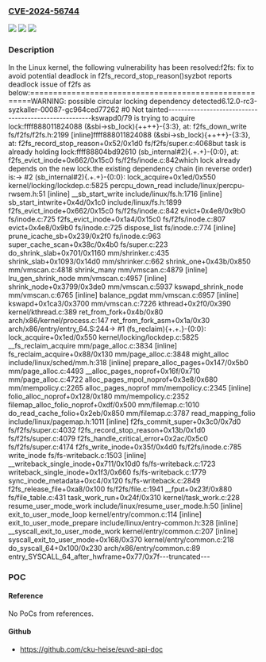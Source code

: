 ### [CVE-2024-56744](https://cve.mitre.org/cgi-bin/cvename.cgi?name=CVE-2024-56744)
![](https://img.shields.io/static/v1?label=Product&message=Linux&color=blue)
![](https://img.shields.io/static/v1?label=Version&message=b62e71be2110d8b52bf5faf3c3ed7ca1a0c113a5%3C%20ecf4e6782b01fd578b565b3dd2be7bb0ac91082e%20&color=brighgreen)
![](https://img.shields.io/static/v1?label=Vulnerability&message=n%2Fa&color=brighgreen)

### Description

In the Linux kernel, the following vulnerability has been resolved:f2fs: fix to avoid potential deadlock in f2fs_record_stop_reason()syzbot reports deadlock issue of f2fs as below:======================================================WARNING: possible circular locking dependency detected6.12.0-rc3-syzkaller-00087-gc964ced77262 #0 Not tainted------------------------------------------------------kswapd0/79 is trying to acquire lock:ffff888011824088 (&sbi->sb_lock){++++}-{3:3}, at: f2fs_down_write fs/f2fs/f2fs.h:2199 [inline]ffff888011824088 (&sbi->sb_lock){++++}-{3:3}, at: f2fs_record_stop_reason+0x52/0x1d0 fs/f2fs/super.c:4068but task is already holding lock:ffff88804bd92610 (sb_internal#2){.+.+}-{0:0}, at: f2fs_evict_inode+0x662/0x15c0 fs/f2fs/inode.c:842which lock already depends on the new lock.the existing dependency chain (in reverse order) is:-> #2 (sb_internal#2){.+.+}-{0:0}:       lock_acquire+0x1ed/0x550 kernel/locking/lockdep.c:5825       percpu_down_read include/linux/percpu-rwsem.h:51 [inline]       __sb_start_write include/linux/fs.h:1716 [inline]       sb_start_intwrite+0x4d/0x1c0 include/linux/fs.h:1899       f2fs_evict_inode+0x662/0x15c0 fs/f2fs/inode.c:842       evict+0x4e8/0x9b0 fs/inode.c:725       f2fs_evict_inode+0x1a4/0x15c0 fs/f2fs/inode.c:807       evict+0x4e8/0x9b0 fs/inode.c:725       dispose_list fs/inode.c:774 [inline]       prune_icache_sb+0x239/0x2f0 fs/inode.c:963       super_cache_scan+0x38c/0x4b0 fs/super.c:223       do_shrink_slab+0x701/0x1160 mm/shrinker.c:435       shrink_slab+0x1093/0x14d0 mm/shrinker.c:662       shrink_one+0x43b/0x850 mm/vmscan.c:4818       shrink_many mm/vmscan.c:4879 [inline]       lru_gen_shrink_node mm/vmscan.c:4957 [inline]       shrink_node+0x3799/0x3de0 mm/vmscan.c:5937       kswapd_shrink_node mm/vmscan.c:6765 [inline]       balance_pgdat mm/vmscan.c:6957 [inline]       kswapd+0x1ca3/0x3700 mm/vmscan.c:7226       kthread+0x2f0/0x390 kernel/kthread.c:389       ret_from_fork+0x4b/0x80 arch/x86/kernel/process.c:147       ret_from_fork_asm+0x1a/0x30 arch/x86/entry/entry_64.S:244-> #1 (fs_reclaim){+.+.}-{0:0}:       lock_acquire+0x1ed/0x550 kernel/locking/lockdep.c:5825       __fs_reclaim_acquire mm/page_alloc.c:3834 [inline]       fs_reclaim_acquire+0x88/0x130 mm/page_alloc.c:3848       might_alloc include/linux/sched/mm.h:318 [inline]       prepare_alloc_pages+0x147/0x5b0 mm/page_alloc.c:4493       __alloc_pages_noprof+0x16f/0x710 mm/page_alloc.c:4722       alloc_pages_mpol_noprof+0x3e8/0x680 mm/mempolicy.c:2265       alloc_pages_noprof mm/mempolicy.c:2345 [inline]       folio_alloc_noprof+0x128/0x180 mm/mempolicy.c:2352       filemap_alloc_folio_noprof+0xdf/0x500 mm/filemap.c:1010       do_read_cache_folio+0x2eb/0x850 mm/filemap.c:3787       read_mapping_folio include/linux/pagemap.h:1011 [inline]       f2fs_commit_super+0x3c0/0x7d0 fs/f2fs/super.c:4032       f2fs_record_stop_reason+0x13b/0x1d0 fs/f2fs/super.c:4079       f2fs_handle_critical_error+0x2ac/0x5c0 fs/f2fs/super.c:4174       f2fs_write_inode+0x35f/0x4d0 fs/f2fs/inode.c:785       write_inode fs/fs-writeback.c:1503 [inline]       __writeback_single_inode+0x711/0x10d0 fs/fs-writeback.c:1723       writeback_single_inode+0x1f3/0x660 fs/fs-writeback.c:1779       sync_inode_metadata+0xc4/0x120 fs/fs-writeback.c:2849       f2fs_release_file+0xa8/0x100 fs/f2fs/file.c:1941       __fput+0x23f/0x880 fs/file_table.c:431       task_work_run+0x24f/0x310 kernel/task_work.c:228       resume_user_mode_work include/linux/resume_user_mode.h:50 [inline]       exit_to_user_mode_loop kernel/entry/common.c:114 [inline]       exit_to_user_mode_prepare include/linux/entry-common.h:328 [inline]       __syscall_exit_to_user_mode_work kernel/entry/common.c:207 [inline]       syscall_exit_to_user_mode+0x168/0x370 kernel/entry/common.c:218       do_syscall_64+0x100/0x230 arch/x86/entry/common.c:89       entry_SYSCALL_64_after_hwframe+0x77/0x7f---truncated---

### POC

#### Reference
No PoCs from references.

#### Github
- https://github.com/cku-heise/euvd-api-doc

